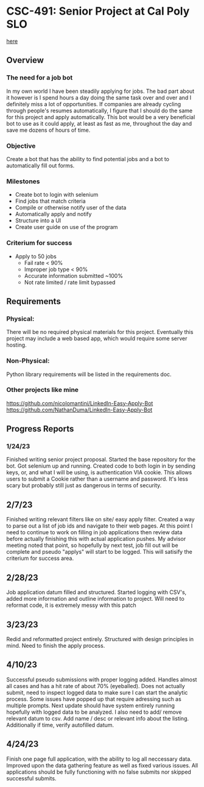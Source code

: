 # CSC-491: Senior Project at Cal Poly SLO

[here](myLib/README.md)

## Overview

### The need for a job bot

In my own world I have been steadily applying for jobs. The bad part about it however is I spend hours a day doing the same task over and over and I definitely miss a lot of opportunities. If companies are already cycling through people's resumes automatically, I figure that I should do the same for this project and apply automatically. This bot would be a very beneficial bot to use as it could apply, at least as fast as me, throughout the day and save me dozens of hours of time.

### Objective

Create a bot that has the ability to find potential jobs and a bot to automatically fill out forms.

### Milestones

- Create bot to login with selenium
- Find jobs that match criteria
- Compile or otherwise notify user of the data
- Automatically apply and notify
- Structure into a UI
- Create user guide on use of the program

### Criterium for success
- Apply to 50 jobs
    - Fail rate < 90%
    - Improper job type < 90%
    - Accurate information submitted ~100%
    - Not rate limited / rate limit bypassed


## Requirements

### Physical:
There will be no required physical materials for this project. Eventually this project may include a web based app, which would require some server hosting.

### Non-Physical:
Python library requirements will be listed in the requirements doc.

### Other projects like mine
https://github.com/nicolomantini/LinkedIn-Easy-Apply-Bot
https://github.com/NathanDuma/LinkedIn-Easy-Apply-Bot

## Progress Reports

### 1/24/23
Finished writing senior project proposal. Started the base repository for the bot. Got selenium up and running. Created code to both login in by sending keys, or, and what I will be using, is authentication VIA cookie. This allows users to submit a Cookie rather than a username and password. It's less scary but probably still just as dangerous in terms of security.

## 2/7/23
Finished writing relevant filters like on site/ easy apply filter. Created a way to parse out a list of job ids and navigate to their web pages. At this point I need to continue to work on filling in job applications then review data before actually finishing this with actual application pushes. My advisor meeting noted that point, so hopefully by next test, job fill out will be complete and pseudo "applys" will start to be logged. This will satisify the criterium for success area.

## 2/28/23
Job application datum filled and structured. Started logging with CSV's, added more information and outline information to project. Will need to reformat code, it is extremely messy with this patch

## 3/23/23
Redid and reformatted project entirely. Structured with design principles in mind. Need to finish the apply process.

## 4/10/23
Successful pseudo submissions with proper logging added. Handles almost all cases and has a hit rate of about 70% (eyeballed). Does not actually submit, need to inspect logged data to make sure I can start the analytic process. Some issues have popped up that require adressing such as multiple prompts. Next update should have system entirely running hopefully with logged data to be analyzed. I also need to add/ remove relevant datum to csv. Add name / desc or relevant info about the listing. Additionally if time, verify autofilled datum.

## 4/24/23
Finish one page full application, with the ability to log all neccessary data. Improved upon the data gathering feature as well as fixed various issues. All applications should be fully functioning with no false submits nor skipped successful submits.
